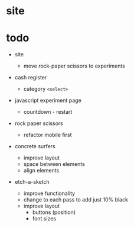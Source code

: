 # site

# todo

- site
  - move rock-paper scissors to experiments

- cash register
  - category `<select>`

- javascript experiment page
  - countdown - restart

- rock paper scissors
  - refactor mobile first

- concrete surfers
  - improve layout 
  - space between elements
  - align elements

- etch-a-sketch 
  - improve functionality
  - change to each pass to add just 10% black
  - improve layout 
    - buttons (position)
    - font sizes

